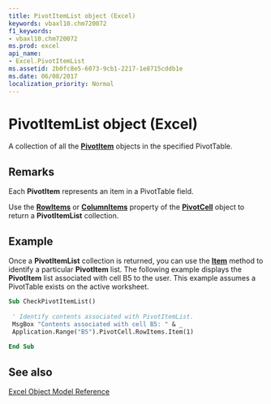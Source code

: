 ```yaml
---
title: PivotItemList object (Excel)
keywords: vbaxl10.chm720072
f1_keywords:
- vbaxl10.chm720072
ms.prod: excel
api_name:
- Excel.PivotItemList
ms.assetid: 2b0fc8e5-6073-9cb1-2217-1e8715cddb1e
ms.date: 06/08/2017
localization_priority: Normal
---
```



# PivotItemList object (Excel)

A collection of all the  **[PivotItem](Excel.PivotItem.md)** objects in the specified PivotTable.


## Remarks

 Each **PivotItem** represents an item in a PivotTable field.

Use the  **[RowItems](Excel.PivotCell.RowItems.md)** or **[ColumnItems](Excel.PivotCell.ColumnItems.md)** property of the **[PivotCell](Excel.PivotCell.md)** object to return a **PivotItemList** collection.


## Example

Once a  **PivotItemList** collection is returned, you can use the **[Item](Excel.PivotItems.Item.md)** method to identify a particular **PivotItem** list. The following example displays the **PivotItem** list associated with cell B5 to the user. This example assumes a PivotTable exists on the active worksheet.


```vb
Sub CheckPivotItemList() 
 
 ' Identify contents associated with PivotItemList. 
 MsgBox "Contents associated with cell B5: " & _ 
 Application.Range("B5").PivotCell.RowItems.Item(1) 
 
End Sub
```


## See also


[Excel Object Model Reference](overview/Excel/object-model.md)


